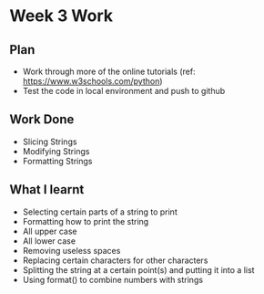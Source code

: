 # Week 3 Work
## Plan
- Work through more of the online tutorials (ref: https://www.w3schools.com/python)
- Test the code in local environment and push to github
## Work Done
- Slicing Strings
- Modifying Strings
- Formatting Strings
## What I learnt
- Selecting certain parts of a string to print
- Formatting how to print the string
 - All upper case
 - All lower case
 - Removing useless spaces
 - Replacing certain characters for other characters
 - Splitting the string at a certain point(s) and putting it into a list
 - Using format() to combine numbers with strings
